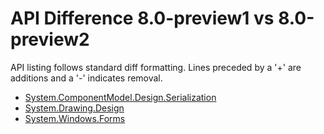 # API Difference 8.0-preview1 vs 8.0-preview2

API listing follows standard diff formatting.
Lines preceded by a '+' are additions and a '-' indicates removal.

* [System.ComponentModel.Design.Serialization](8.0-preview2_System.ComponentModel.Design.Serialization.md)
* [System.Drawing.Design](8.0-preview2_System.Drawing.Design.md)
* [System.Windows.Forms](8.0-preview2_System.Windows.Forms.md)

